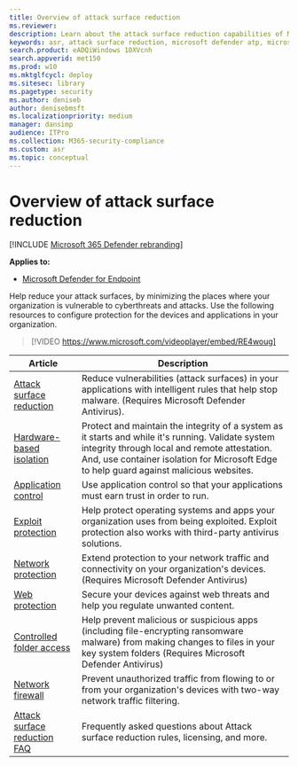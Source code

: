 ```yaml
---
title: Overview of attack surface reduction
ms.reviewer: 
description: Learn about the attack surface reduction capabilities of Microsoft Defender ATP.
keywords: asr, attack surface reduction, microsoft defender atp, microsoft defender advanced threat protection, microsoft defender, antivirus, av, windows defender
search.product: eADQiWindows 10XVcnh
search.appverid: met150
ms.prod: w10
ms.mktglfcycl: deploy
ms.sitesec: library
ms.pagetype: security
ms.author: deniseb
author: denisebmsft
ms.localizationpriority: medium
manager: dansimp
audience: ITPro
ms.collection: M365-security-compliance 
ms.custom: asr
ms.topic: conceptual
---
```


# Overview of attack surface reduction

[!INCLUDE [Microsoft 365 Defender rebranding](../../includes/microsoft-defender.md)]


**Applies to:**

* [Microsoft Defender for Endpoint](https://go.microsoft.com/fwlink/p/?linkid=2146631)

Help reduce your attack surfaces, by minimizing the places where your organization is vulnerable to cyberthreats and attacks. Use the following resources to configure protection for the devices and applications in your organization.


> [!VIDEO https://www.microsoft.com/videoplayer/embed/RE4woug]


Article | Description
-|-
[Attack surface reduction](./attack-surface-reduction.md) | Reduce vulnerabilities (attack surfaces) in your applications with intelligent rules that help stop malware. (Requires Microsoft Defender Antivirus).
[Hardware-based isolation](../microsoft-defender-application-guard/md-app-guard-overview.md) | Protect and maintain the integrity of a system as it starts and while it's running. Validate system integrity through local and remote attestation. And, use container isolation for Microsoft Edge to help guard against malicious websites.
[Application control](../windows-defender-application-control/windows-defender-application-control.md) | Use application control so that your applications must earn trust in order to run.
[Exploit protection](./exploit-protection.md) | Help protect operating systems and apps your organization uses from being exploited. Exploit protection also works with third-party antivirus solutions.
[Network protection](./network-protection.md) | Extend protection to your network traffic and connectivity on your organization's devices. (Requires Microsoft Defender Antivirus)
[Web protection](./web-protection-overview.md) | Secure your devices against web threats and help you regulate unwanted content.
[Controlled folder access](./controlled-folders.md) | Help prevent malicious or suspicious apps (including file-encrypting ransomware malware) from making changes to files in your key system folders (Requires Microsoft Defender Antivirus)
[Network firewall](../windows-firewall/windows-firewall-with-advanced-security.md) | Prevent unauthorized traffic from flowing to or from your organization's devices with two-way network traffic filtering.
[Attack surface reduction FAQ](./attack-surface-reduction-faq.md) | Frequently asked questions about Attack surface reduction rules, licensing, and more.

